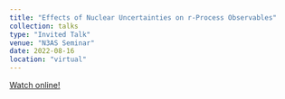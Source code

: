 ```yaml
---
title: "Effects of Nuclear Uncertainties on r-Process Observables"
collection: talks
type: "Invited Talk"
venue: "N3AS Seminar"
date: 2022-08-16
location: "virtual"
---
```

[Watch online!](https://www.youtube.com/watch?v=LWxKfH753zY)